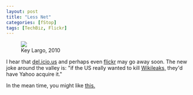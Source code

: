 ```yaml
---
layout: post
title: "Less Net"
categories: [fStop]
tags: [TechBiz, Flickr]
---
```


<figure class="align-center">
<img src="https://www.botzilla.com/blog/archives/pix2010/bjorke_FxCam_1277588305354.jpg">
<figcaption>Key Largo, 2010</figcaption>
</figure>

I hear that <a href="http://www.delicious.com/bjorke">del.icio.us</a> and perhaps even <a href="http://www.flickr.com/photos/bjorke/">flickr</a> may go away soon. The new joke around the valley is: "if the US really wanted to kill <a href="http://213.251.145.96/">Wikileaks,</a> they'd have Yahoo acquire it."

In the mean time, you might like <a href="http://www.americansuburbx.com/2009/07/theory-paul-graham-photography-is-easy.html">this.</a>
